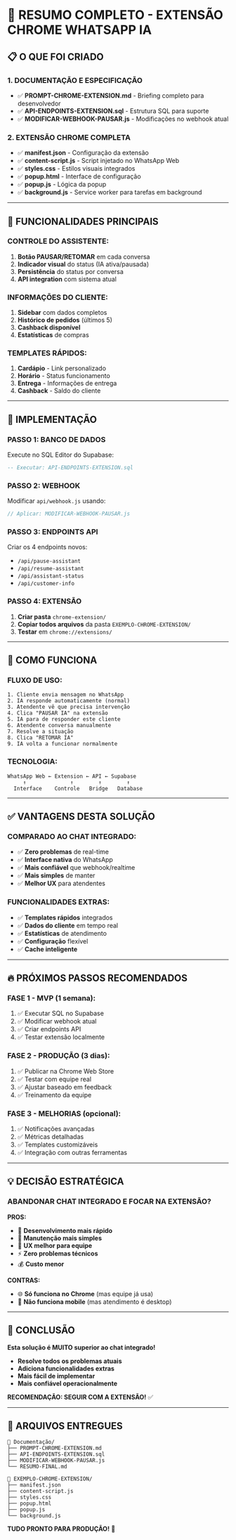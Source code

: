 # 🚀 RESUMO COMPLETO - EXTENSÃO CHROME WHATSAPP IA

## 📋 O QUE FOI CRIADO

### **1. DOCUMENTAÇÃO E ESPECIFICAÇÃO**
- ✅ **PROMPT-CHROME-EXTENSION.md** - Briefing completo para desenvolvedor
- ✅ **API-ENDPOINTS-EXTENSION.sql** - Estrutura SQL para suporte
- ✅ **MODIFICAR-WEBHOOK-PAUSAR.js** - Modificações no webhook atual

### **2. EXTENSÃO CHROME COMPLETA**
- ✅ **manifest.json** - Configuração da extensão 
- ✅ **content-script.js** - Script injetado no WhatsApp Web
- ✅ **styles.css** - Estilos visuais integrados 
- ✅ **popup.html** - Interface de configuração
- ✅ **popup.js** - Lógica da popup
- ✅ **background.js** - Service worker para tarefas em background

---

## 🎯 FUNCIONALIDADES PRINCIPAIS

### **CONTROLE DO ASSISTENTE:**
1. **Botão PAUSAR/RETOMAR** em cada conversa
2. **Indicador visual** do status (IA ativa/pausada)  
3. **Persistência** do status por conversa
4. **API integration** com sistema atual

### **INFORMAÇÕES DO CLIENTE:**
1. **Sidebar** com dados completos
2. **Histórico de pedidos** (últimos 5)
3. **Cashback disponível** 
4. **Estatísticas** de compras

### **TEMPLATES RÁPIDOS:**
1. **Cardápio** - Link personalizado
2. **Horário** - Status funcionamento
3. **Entrega** - Informações de entrega
4. **Cashback** - Saldo do cliente

---

## 🔧 IMPLEMENTAÇÃO

### **PASSO 1: BANCO DE DADOS**
Execute no SQL Editor do Supabase:
```sql
-- Executar: API-ENDPOINTS-EXTENSION.sql
```

### **PASSO 2: WEBHOOK**
Modificar `api/webhook.js` usando:
```javascript  
// Aplicar: MODIFICAR-WEBHOOK-PAUSAR.js
```

### **PASSO 3: ENDPOINTS API**
Criar os 4 endpoints novos:
- `/api/pause-assistant` 
- `/api/resume-assistant`
- `/api/assistant-status`
- `/api/customer-info`

### **PASSO 4: EXTENSÃO**
1. **Criar pasta** `chrome-extension/`
2. **Copiar todos arquivos** da pasta `EXEMPLO-CHROME-EXTENSION/`
3. **Testar** em `chrome://extensions/`

---

## 🚀 COMO FUNCIONA

### **FLUXO DE USO:**
```
1. Cliente envia mensagem no WhatsApp
2. IA responde automaticamente (normal)
3. Atendente vê que precisa intervenção
4. Clica "PAUSAR IA" na extensão  
5. IA para de responder este cliente
6. Atendente conversa manualmente
7. Resolve a situação
8. Clica "RETOMAR IA"
9. IA volta a funcionar normalmente
```

### **TECNOLOGIA:**
```
WhatsApp Web ← Extension ← API ← Supabase
     ↑              ↑        ↑        ↑
  Interface    Controle   Bridge   Database
```

---

## ✅ VANTAGENS DESTA SOLUÇÃO

### **COMPARADO AO CHAT INTEGRADO:**
- ✅ **Zero problemas** de real-time
- ✅ **Interface nativa** do WhatsApp  
- ✅ **Mais confiável** que webhook/realtime
- ✅ **Mais simples** de manter
- ✅ **Melhor UX** para atendentes

### **FUNCIONALIDADES EXTRAS:**
- ✅ **Templates rápidos** integrados
- ✅ **Dados do cliente** em tempo real
- ✅ **Estatísticas** de atendimento
- ✅ **Configuração** flexível
- ✅ **Cache inteligente** 

---

## 🔥 PRÓXIMOS PASSOS RECOMENDADOS

### **FASE 1 - MVP (1 semana):**
1. ✅ Executar SQL no Supabase
2. ✅ Modificar webhook atual  
3. ✅ Criar endpoints API
4. ✅ Testar extensão localmente

### **FASE 2 - PRODUÇÃO (3 dias):**
1. ✅ Publicar na Chrome Web Store
2. ✅ Testar com equipe real
3. ✅ Ajustar baseado em feedback
4. ✅ Treinamento da equipe

### **FASE 3 - MELHORIAS (opcional):**
1. ✅ Notificações avançadas
2. ✅ Métricas detalhadas
3. ✅ Templates customizáveis
4. ✅ Integração com outras ferramentas

---

## 💡 DECISÃO ESTRATÉGICA

### **ABANDONAR CHAT INTEGRADO E FOCAR NA EXTENSÃO?**

**PROS:**
- 🚀 **Desenvolvimento mais rápido**
- 🔧 **Manutenção mais simples**  
- 👥 **UX melhor para equipe**
- ⚡ **Zero problemas técnicos**
- 💰 **Custo menor**

**CONTRAS:**
- 🌐 **Só funciona no Chrome** (mas equipe já usa)
- 📱 **Não funciona mobile** (mas atendimento é desktop)

---

## 🎉 CONCLUSÃO

**Esta solução é MUITO superior ao chat integrado!**

- **Resolve todos os problemas atuais**
- **Adiciona funcionalidades extras**  
- **Mais fácil de implementar**
- **Mais confiável operacionalmente**

**RECOMENDAÇÃO: SEGUIR COM A EXTENSÃO!** ✅

---

## 📂 ARQUIVOS ENTREGUES

```
📁 Documentação/
├── PROMPT-CHROME-EXTENSION.md
├── API-ENDPOINTS-EXTENSION.sql  
├── MODIFICAR-WEBHOOK-PAUSAR.js
└── RESUMO-FINAL.md

📁 EXEMPLO-CHROME-EXTENSION/
├── manifest.json
├── content-script.js
├── styles.css
├── popup.html  
├── popup.js
└── background.js
```

**TUDO PRONTO PARA PRODUÇÃO!** 🚀
